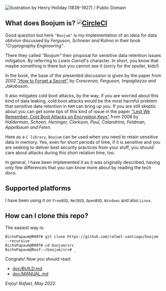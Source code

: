 ![Ilustration by Henry Holiday (1839-1927) / Public Domain](https://github.com/rafael-santiago/boojum/blob/main/etc/boojum_by_henry_holiday.png "Ilustration by Henry Holiday (1839-1927) / Public Domain")

## What does Boojum is? [![CircleCI](https://circleci.com/gh/rafael-santiago/boojum/tree/main.svg?style=shield)](https://circleci.com/gh/rafael-santiago/boojum/tree/main)

Good question but here ``"Boojum"`` is my implementation of an ideia for data oblivion
discussed by *Ferguson, Schneier and Kohno* in their book *"Cryptography Engineering"*.

There they called *"Boojum"* their proposal for sensitive data retention issues mitigation.
By referring to *Lewis Carroll*'s character. In short, you know that maybe something is
there but you cannot see it (sorry for the spoiler, kids!)

In the book, the base of the presented discussion is given by the paper from *2002*
["How to Forget a Secret"](https://link.springer.com/chapter/10.1007/3-540-49116-3_47)
by *Crescenzo, Ferguson, Impagliazzo and Jakobsson*.

It also mitigates cold boot attacks, by the way, if you are worried about
this kind of data leaking, cold boot attacks would be the most harmful problem
that sensitive data retention in ``RAM`` can bring up you. If you are still skeptic
about you can get some tips of this kind of issue in the paper
["Lest We Remember: Cold Boot Attacks on Encryption Keys"](http://citpsite.s3.amazonaws.com/wp-content/uploads/2019/01/23195456/halderman.pdf)
from 2008 by *Halderman, Schoen, Heninger, Clarkson, Paul, Calandrino, Feldman, Appelbaum and Felen*.

Here as a ``C library``, ``Boojum`` can be used when you need to retain sensitive
data in memory. Yes, even for short periods of time, if it is sensitive and you
are seeking to deliver best security practices from your stuff, you should care
about attacks during this short retation time, too.

In general, I have been implemented it as it was originally described, having
only few differences that you can know more about by reading the tech docs.

## Supported platforms

I have been using it on ``FreeBSD``, ``NetBSD``, ``OpenBSD``, ``Windows`` and also ``Linux``.

## How can I clone this repo?

The easiest way is:

```
BichoPapaum@R00f# git clone https://github.com/rafael-santiago/boojum --recursive
BichoPapaum@R00f# cd boojum/src
BichoPapaum@Roof:~/boojum/src# _
```

Congrats! Now you should read:

- [doc/BUILD.md](https://github.com/rafael-santiago/boojum/blob/main/doc/BUILD.md)
- [doc/MANUAL.md](https://github.com/rafael-santiago/boojum/blob/main/doc/MANUAL.md)

*Enjoy!
Rafael, May 2022.*
